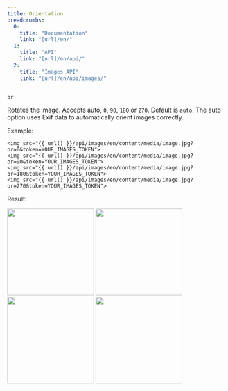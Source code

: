 ```yaml
---
title: Orientation
breadcrumbs:
  0:
    title: "Documentation"
    link: "[url]/en/"
  1:
    title: "API"
    link: "[url]/en/api/"
  2:
    title: "Images API"
    link: "[url]/en/api/images/"
---
```


`or`

Rotates the image. Accepts auto, `0`, `90`, `180` or `270`. Default is `auto`. The auto option uses Exif data to automatically orient images correctly.

Example:

```twig
<img src="{{ url() }}/api/images/en/content/media/image.jpg?or=0&token=YOUR_IMAGES_TOKEN">
<img src="{{ url() }}/api/images/en/content/media/image.jpg?or=90&token=YOUR_IMAGES_TOKEN">
<img src="{{ url() }}/api/images/en/content/media/image.jpg?or=180&token=YOUR_IMAGES_TOKEN">
<img src="{{ url() }}/api/images/en/content/media/image.jpg?or=270&token=YOUR_IMAGES_TOKEN">
```

Result:

<img width="200" class="inline" src="[url]/api/images/en/content/media/image.jpg?q=70&w=200&dpr=2&or=0&token=4864fb8e1ebe080e6e4ad5c4363083a6">
<img width="200" class="inline" src="[url]/api/images/en/content/media/image.jpg?q=70&w=200&dpr=2&or=90&token=4864fb8e1ebe080e6e4ad5c4363083a6">
<img width="200" class="inline" src="[url]/api/images/en/content/media/image.jpg?q=70&w=200&dpr=2&or=180&token=4864fb8e1ebe080e6e4ad5c4363083a6">
<img width="200" class="inline" src="[url]/api/images/en/content/media/image.jpg?q=70&w=200&dpr=2&or=270&token=4864fb8e1ebe080e6e4ad5c4363083a6">
